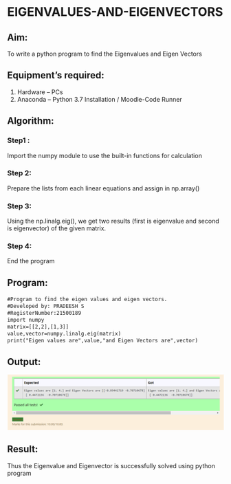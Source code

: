 # EIGENVALUES-AND-EIGENVECTORS
## Aim:
To write a python program to find the Eigenvalues and Eigen Vectors
## Equipment’s required:
1. 	Hardware – PCs
2. 	Anaconda – Python 3.7 Installation / Moodle-Code Runner
## Algorithm:
### Step1 : 
Import the numpy module to use the built-in functions for calculation
### Step 2:
Prepare the lists from each linear equations and assign in np.array() 
### Step 3:
 Using the np.linalg.eig(),  we get two results (first is eigenvalue and second is eigenvector) of the given matrix.
### Step 4: 
End the program
## Program:
```
#Program to find the eigen values and eigen vectors.
#Developed by: PRADEESH S
#RegisterNumber:21500189
import numpy
matrix=[[2,2],[1,3]]
value,vector=numpy.linalg.eig(matrix)
print("Eigen values are",value,"and Eigen Vectors are",vector)
```
## Output:
![](output.png)
## Result:
Thus the Eigenvalue and Eigenvector is successfully solved using python program
